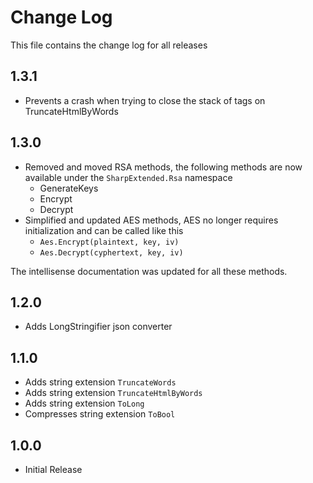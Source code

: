 # Change Log

This file contains the change log for all releases

## 1.3.1

* Prevents a crash when trying to close the stack of tags on TruncateHtmlByWords

## 1.3.0

* Removed and moved RSA methods, the following methods are now available under the `SharpExtended.Rsa` namespace
  * GenerateKeys
  * Encrypt
  * Decrypt
* Simplified and updated AES methods, AES no longer requires initialization and can be called like this
  * `Aes.Encrypt(plaintext, key, iv)`
  * `Aes.Decrypt(cyphertext, key, iv)`

The intellisense documentation was updated for all these methods.

## 1.2.0

* Adds LongStringifier json converter

## 1.1.0

* Adds string extension `TruncateWords`
* Adds string extension `TruncateHtmlByWords`
* Adds string extension `ToLong`
* Compresses string extension `ToBool`

## 1.0.0

* Initial Release
